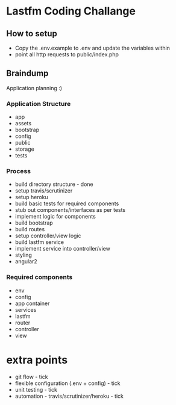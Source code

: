 # Lastfm Coding Challange

## How to setup

- Copy the .env.example to .env and update the variables within
- point all http requests to public/index.php


## Braindump

Application planning :)

### Application Structure

- app
- assets
- bootstrap
- config
- public
- storage
- tests

### Process

- build directory structure - done
- setup travis/scrutinizer
- setup heroku
- build basic tests for required components
- stub out components/interfaces as per tests
- implement logic for components
- build bootstrap
- build routes
- setup controller/view logic
- build lastfm service
- implement service into controller/view
- styling
- angular2

### Required components
- env
- config
- app container
 - services
  - lastfm
 - router
- controller
- view

# extra points

- git flow - tick
- flexible configuration (.env + config) - tick
- unit testing - tick
- automation - travis/scrutinizer/heroku - tick
